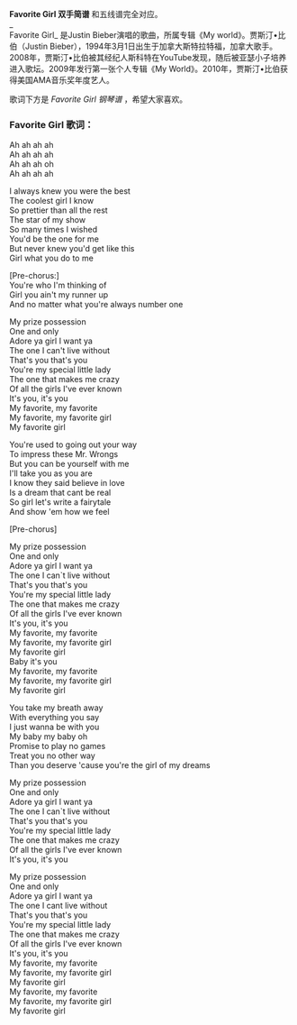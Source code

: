 

**Favorite Girl 双手简谱** 和五线谱完全对应。  
_  
Favorite Girl_ 是Justin Bieber演唱的歌曲，所属专辑《My world》。贾斯汀•比伯（Justin
Bieber），1994年3月1日出生于加拿大斯特拉特福，加拿大歌手。2008年，贾斯汀•比伯被其经纪人斯科特在YouTube发现，随后被亚瑟小子培养进入歌坛。2009年发行第一张个人专辑《My
World》。2010年，贾斯汀•比伯获得美国AMA音乐奖年度艺人。  
  
歌词下方是 _Favorite Girl 钢琴谱_ ，希望大家喜欢。

### Favorite Girl 歌词：

Ah ah ah ah  
Ah ah ah ah  
Ah ah ah oh  
Ah ah ah ah

I always knew you were the best  
The coolest girl I know  
So prettier than all the rest  
The star of my show  
So many times I wished  
You'd be the one for me  
But never knew you'd get like this  
Girl what you do to me

[Pre-chorus:]  
You're who I'm thinking of  
Girl you ain't my runner up  
And no matter what you're always number one

My prize possession  
One and only  
Adore ya girl I want ya  
The one I can't live without  
That's you that's you  
You're my special little lady  
The one that makes me crazy  
Of all the girls I've ever known  
It's you, it's you  
My favorite, my favorite  
My favorite, my favorite girl  
My favorite girl

You're used to going out your way  
To impress these Mr. Wrongs  
But you can be yourself with me  
I'll take you as you are  
I know they said believe in love  
Is a dream that cant be real  
So girl let's write a fairytale  
And show 'em how we feel

[Pre-chorus]

My prize possession  
One and only  
Adore ya girl I want ya  
The one I can`t live without  
That's you that's you  
You're my special little lady  
The one that makes me crazy  
Of all the girls I've ever known  
It's you, it's you  
My favorite, my favorite  
My favorite, my favorite girl  
My favorite girl  
Baby it's you  
My favorite, my favorite  
My favorite, my favorite girl  
My favorite girl

You take my breath away  
With everything you say  
I just wanna be with you  
My baby my baby oh  
Promise to play no games  
Treat you no other way  
Than you deserve 'cause you're the girl of my dreams

My prize possession  
One and only  
Adore ya girl I want ya  
The one I can`t live without  
That's you that's you  
You're my special little lady  
The one that makes me crazy  
Of all the girls I've ever known  
It's you, it's you

My prize possession  
One and only  
Adore ya girl I want ya  
The one I cant live without  
That's you that's you  
You're my special little lady  
The one that makes me crazy  
Of all the girls I've ever known  
It's you, it's you  
My favorite, my favorite  
My favorite, my favorite girl  
My favorite girl  
My favorite, my favorite  
My favorite, my favorite girl  
My favorite girl

